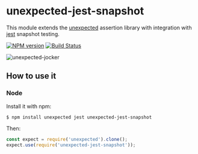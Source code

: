 # unexpected-jest-snapshot

This module extends the [unexpected](https://github.com/unexpectedjs/unexpected)
assertion library with integration with [jest](https://facebook.github.io/jest/)
snapshot testing.

[![NPM version](https://badge.fury.io/js/unexpected-jest-snapshot.svg)](http://badge.fury.io/js/unexpected-jest-snapshot)
[![Build Status](https://travis-ci.org/albertfdp/unexpected-jest-snapshot.svg?branch=master)](https://travis-ci.org/albertfdp/unexpected-jest-snapshot)

![unexpected-jocker](http://i.giphy.com/qu7SYku81wy7S.gif)

## How to use it

### Node

Install it with npm:

```
$ npm install unexpected jest unexpected-jest-snapshot
```

Then:

```javascript
const expect = require('unexpected').clone();
expect.use(require('unexpected-jest-snapshot'));
```
